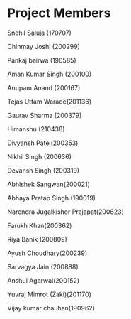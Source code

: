 # Project Members

Snehil Saluja (170707)

Chinmay Joshi (200299)

Pankaj bairwa (190585)

Aman Kumar Singh (200100)

Anupam Anand (200167)

Tejas Uttam Warade(201136)

Gaurav Sharma (200379)

Himanshu (210438)

Divyansh Patel(200353)
 
Nikhil Singh (200636)

Devansh Singh (200319)

Abhishek Sangwan(200021)

Abhaya Pratap Singh (190019)

Narendra Jugalkishor Prajapat(200623)

Farukh Khan(200362)

Riya Banik (200809)

Ayush Choudhary(200239)

Sarvagya Jain (200888)

Anshul Agarwal(200152)

Yuvraj Mimrot (Zaki)(201170)

Vijay kumar chauhan(190962)
